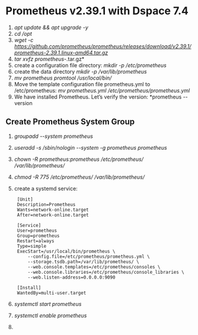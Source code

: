 # Prometheus v2.39.1 with Dspace 7.4

1. *apt update && apt upgrade -y*
2. *cd /opt*
3. *wget -c https://github.com/prometheus/prometheus/releases/download/v2.39.1/prometheus-2.39.1.linux-amd64.tar.gz*
4. *tar xvfz prometheus-*.tar.gz*
5. create a configuration file directory: *mkdir -p /etc/prometheus*
6. create the data directory *mkdir -p /var/lib/prometheus*
7. *mv prometheus promtool /usr/local/bin/*
8. Move the template configuration file prometheus.yml to /etc/prometheus: *mv prometheus.yml /etc/prometheus/prometheus.yml*
9. We have installed Prometheus. Let’s verify the version: *prometheus --version

## Create Prometheus System Group

1. *groupadd --system prometheus*
2. *useradd -s /sbin/nologin --system -g prometheus prometheus*
3. *chown -R prometheus:prometheus /etc/prometheus/  /var/lib/prometheus/*
4. *chmod -R 775 /etc/prometheus/ /var/lib/prometheus/*
5. create a systemd service:

        [Unit]
        Description=Prometheus
        Wants=network-online.target
        After=network-online.target

        [Service]
        User=prometheus
        Group=prometheus
        Restart=always
        Type=simple
        ExecStart=/usr/local/bin/prometheus \
            --config.file=/etc/prometheus/prometheus.yml \
            --storage.tsdb.path=/var/lib/prometheus/ \
            --web.console.templates=/etc/prometheus/consoles \
            --web.console.libraries=/etc/prometheus/console_libraries \
            --web.listen-address=0.0.0.0:9090

        [Install]
        WantedBy=multi-user.target
        
 6. *systemctl start prometheus*
 7. *systemctl enable prometheus*
 8. 
